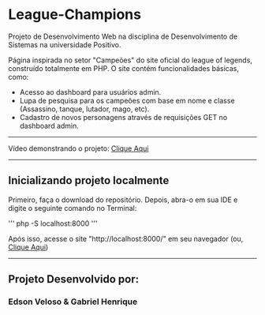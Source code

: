 # League-Champions

Projeto de Desenvolvimento Web na disciplina de Desenvolvimento de Sistemas na universidade Positivo.

Página inspirada no setor "Campeões" do site oficial do league of legends, construído totalmente em PHP. O site contém funcionalidades básicas, como:

- Acesso ao dashboard para usuários admin.
- Lupa de pesquisa para os campeões com base em nome e classe (Assassino, tanque, lutador, mago, etc).
- Cadastro de novos personagens através de requisições GET no dashboard admin.

***

Vídeo demonstrando o projeto: [Clique Aqui](https://www.youtube.com/watch?v=wyI1PHdr62A&ab_channel=Gabriel)

***

## Inicializando projeto localmente

Primeiro, faça o download do repositório. Depois, abra-o em sua IDE e digite o seguinte comando no Terminal:

'''
php -S localhost:8000
'''

Após isso, acesse o site "http://localhost:8000/" em seu navegador (ou, [Clique Aqui](http://localhost:8000/))

***

## Projeto Desenvolvido por:

### Edson Veloso & Gabriel Henrique
